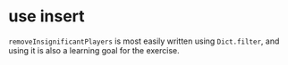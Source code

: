 # use insert

`removeInsignificantPlayers` is most easily written using `Dict.filter`, and using it is also a learning goal for the exercise.
